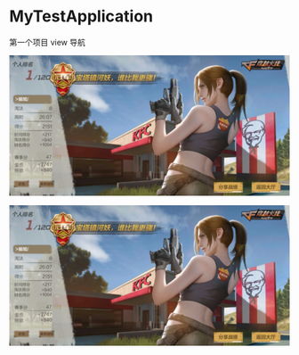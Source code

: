 # MyTestApplication
第一个项目
view 导航

![图片描述](https://github.com/jet-yu/MyTestApplication/raw/master/app/src/main/res/raw/screenshot_20180107_132635.jpg)


![](https://github.com/jet-yu/MyTestApplication/raw/master/app/src/main/res/raw/screenshot_20180107_132635.jpg)

